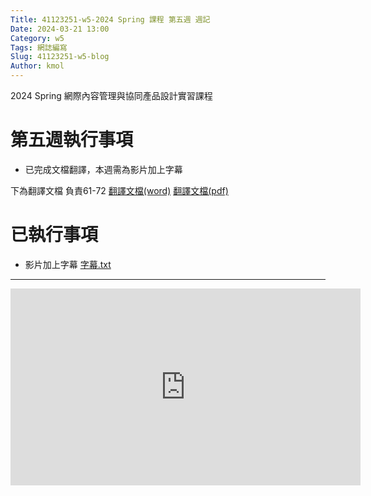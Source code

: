 ```yaml
---
Title: 41123251-w5-2024 Spring 課程 第五週 週記
Date: 2024-03-21 13:00
Category: w5
Tags: 網誌編寫
Slug: 41123251-w5-blog
Author: kmol
---
```


2024 Spring 網際內容管理與協同產品設計實習課程

<!-- PELICAN_END_SUMMARY -->

# 第五週執行事項
- 已完成文檔翻譯，本週需為影片加上字幕

下為翻譯文檔 負責61-72
[翻譯文檔(word)](https://github.com/41123251/cd2024/files/14686647/Microsoft.Word.docx)
[翻譯文檔(pdf)](https://github.com/41123251/cd2024/files/14686871/Microsoft.Word.pdf)
# 已執行事項
- 影片加上字幕 
[字幕.txt](https://github.com/41123251/cd2024/files/14773072/cd2024_2b_3_.Github.txt)


--- 
 <iframe width="560" height="315" src="https://www.youtube.com/embed/cB5bOqGAOt4?si=_qyCtKZyVdDj6FhN" title="YouTube video player" frameborder="0" allow="accelerometer; autoplay; clipboard-write; encrypted-media; gyroscope; picture-in-picture; web-share" referrerpolicy="strict-origin-when-cross-origin" allowfullscreen></iframe>
 